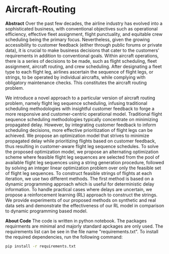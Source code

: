 # Aircraft-Routing

**Abstract**
Over the past few decades, the airline industry has evolved into a sophisticated business, with conventional objectives such as operational efficiency, effective fleet assignment, flight punctuality, and equitable crew scheduling being the primary focus. Nevertheless, given the growing accessibility to customer feedback (either through public forums or private data), it is crucial to make business decisions that cater to the customers' requirements in addition to conventional goals. Within aircraft operations, there is a series of decisions to be made, such as flight scheduling, fleet assignment, aircraft routing, and crew scheduling. After designating a fleet type to each flight leg, airlines ascertain the sequence of flight legs, or strings, to be operated by individual aircrafts, while complying with obligatory maintenance checks. This constitutes the aircraft routing problem.

We introduce a novel approach to a particular version of aircraft routing problem, namely flight leg sequence scheduling, infusing traditional scheduling methodologies with insightful customer feedback to forge a more responsive and customer-centric operational model. Traditional flight sequence scheduling methodologies typically concentrate on minimizing propagated delay. However, by integrating customer feedback to inform scheduling decisions, more effective prioritization of flight legs can be achieved. We propose an optimization model that strives to minimize propagated delay while prioritizing flights based on customer feedback, thus resulting in customer-aware flight leg sequence schedules. To solve the proposed optimization model, we propose an alternating optimization scheme where feasible flight leg sequences are selected from the pool of available flight leg sequences using a string generation procedure, followed by  solving an integer linear optimization problem over only the feasible set of flight leg sequences. To construct feasible strings of flights at each iteration, we use two different methods. The first method is based on a dynamic programming approach which is useful for deterministic delay information. To handle practical cases where delays are uncertain, we propose a reinforcement learning (RL) approach to construct the strings. We provide experiments of our proposed methods on synthetic and real data sets and demonstrate the effectiveness of our RL model in comparison to dynamic programming based model.

**About Code**
The code is written in python notebook. The packages requirments are minimal and majorly standard apckages are only used. The requirements list can be see in the file name "requirements.txt". To install the required dependencies, run the following command:

```bash
pip install -r requirements.txt

